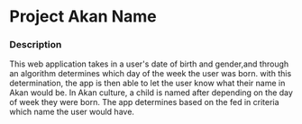 # Project Akan Name
### Description
This web application takes in a user's date of birth and gender,and through an algorithm determines which day of the week the user was born. with this determination, the app is then able to let the user know what their name in Akan would be. In Akan culture, a child is named after depending on the day of week they were born. The app determines based on the fed in criteria which name the user would have.
